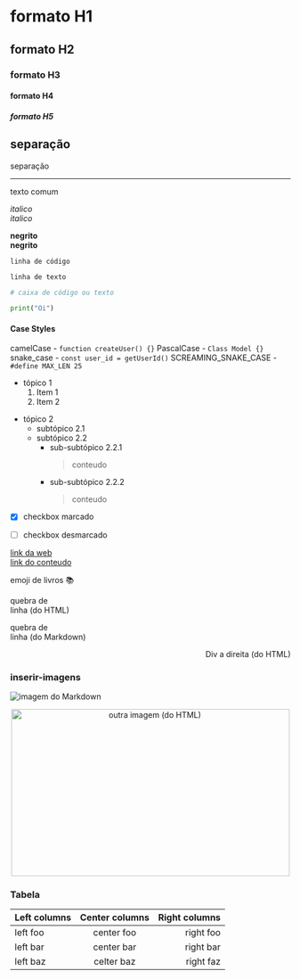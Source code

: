 # formato H1

## formato H2

### formato H3

#### formato H4

##### formato H5

separação
-----------
separação
___________

texto comum

_italico_  
*italico*

__negrito__  
**negrito**

`linha de código`  

	linha de texto

```python
# caixa de código ou texto

print("Oi")
```

#### Case Styles
camelCase - `function createUser() {}`
PascalCase - `Class Model {}`
snake_case - `const user_id = getUserId()`
SCREAMING_SNAKE_CASE - `#define MAX_LEN 25`


* tópico 1
	1. Item 1
	2. Item 2
- tópico 2
	* subtópico 2.1
	- subtópico 2.2
		* sub-subtópico 2.2.1
			> conteudo
		- sub-subtópico 2.2.2
			> conteudo


- [x] checkbox marcado
- [ ] checkbox desmarcado


[link da web](google.com)  
[link do conteudo](#inserir-imagens)

emoji de livros :books:

quebra de </br> linha (do HTML)

quebra de  
linha (do Markdown)


<div align="right">

Div a direita (do HTML)

</div>


### inserir-imagens

![imagem do Markdown](https://img.icons8.com/pastel-glyph/2x/code--v1.png)  

<div align="center">

<img src="https://www.omgubuntu.co.uk/wp-content/uploads/2016/10/GOUKlfP.jpg" alt="outra imagem (do HTML)" height="300hv" width="500wv">  

</div>

### Tabela

| Left columns  | Center columns | Right columns |
|:------------- |:--------------:|--------------:|
| left foo      | center foo     | right foo     |
| left bar      | center bar     | right bar     |
| left baz      | celter baz     | right faz     |

